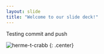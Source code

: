 ```yaml
---
layout: slide
title: "Welcome to our slide deck!"
---
```


Testing commit and push

![herme-t-crabb](https://octodex.github.com/images/herme-t-crabb.png)
{: .center}
